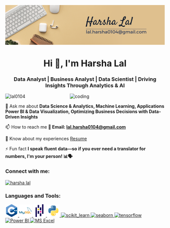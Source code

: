 ![logo](https://github.com/lal0104/lal0104/blob/main/Black%20Minimal%20Business%20Personal%20Profile%20Linkedin%20Banner.png)
<h1 align="center">Hi 👋, I'm Harsha Lal</h1>
<h3 align="center">Data Analyst | Business Analyst | Data Scientist | Driving Insights Through Analytics & AI</h3>
<div >
<img align ="right" alt="coding" width ="300" src="https://bedatasolutions.com/wp-content/uploads/2023/02/datascience.gif">
<p align="left"> <img src="https://komarev.com/ghpvc/?username=lal0104&label=Profile%20views&color=0e75b6&style=flat" alt="lal0104" /> </p>

💬 Ask me about **Data Science & Analytics, Machine Learning, Applications Power BI & Data Visualization, Optimizing Business Decisions with Data-Driven Insights**

📫 How to reach me **📧 Email: lal.harsha0104@gmail.com**

📄 Know about my experiences [Resume](https://drive.google.com/drive/folders/1wRb7GnGl1iGxflu1vTLN_DZkxwStbgUv)

⚡ Fun fact **I speak fluent data—so if you ever need a translator for numbers, I'm your person! 📊🗣️**
</div>

<div>
  <h3 align="left">Connect with me:</h3>

<p align="left">
<a href="https://www.linkedin.com/in/lal-harsha/" target="blank"><img align="center" src="https://raw.githubusercontent.com/rahuldkjain/github-profile-readme-generator/master/src/images/icons/Social/linked-in-alt.svg" alt="harsha lal" height="30" width="40" /></a>
</p>
  <h3 align="left">Languages and Tools:</h3>
<p align="left"> 
  <a href="https://www.w3schools.com/cpp/" target="_blank" rel="noreferrer"> 
    <img src="https://raw.githubusercontent.com/devicons/devicon/master/icons/cplusplus/cplusplus-original.svg" alt="cplusplus" width="40" height="40"/> 
  </a> 
  <a href="https://www.mysql.com/" target="_blank" rel="noreferrer"> 
    <img src="https://raw.githubusercontent.com/devicons/devicon/master/icons/mysql/mysql-original-wordmark.svg" alt="mysql" width="40" height="40"/> 
  </a> 
  <a href="https://pandas.pydata.org/" target="_blank" rel="noreferrer"> 
    <img src="https://raw.githubusercontent.com/devicons/devicon/2ae2a900d2f041da66e950e4d48052658d850630/icons/pandas/pandas-original.svg" alt="pandas" width="40" height="40"/> 
  </a> 
  <a href="https://www.python.org" target="_blank" rel="noreferrer"> 
    <img src="https://raw.githubusercontent.com/devicons/devicon/master/icons/python/python-original.svg" alt="python" width="40" height="40"/> 
  </a> 
  <a href="https://scikit-learn.org/" target="_blank" rel="noreferrer"> 
    <img src="https://upload.wikimedia.org/wikipedia/commons/0/05/Scikit_learn_logo_small.svg" alt="scikit_learn" width="40" height="40"/> 
  </a> 
  <a href="https://seaborn.pydata.org/" target="_blank" rel="noreferrer"> 
    <img src="https://seaborn.pydata.org/_images/logo-mark-lightbg.svg" alt="seaborn" width="40" height="40"/> 
  </a> 
  <a href="https://www.tensorflow.org" target="_blank" rel="noreferrer"> 
    <img src="https://www.vectorlogo.zone/logos/tensorflow/tensorflow-icon.svg" alt="tensorflow" width="40" height="40"/> 
  </a> 
 <!-- Corrected Power BI and MS Excel logos -->
  <a href="https://powerbi.microsoft.com/" target="_blank" rel="noreferrer">
    <img src="https://upload.wikimedia.org/wikipedia/commons/thumb/c/cf/New_Power_BI_Logo.svg/1200px-New_Power_BI_Logo.svg.png" alt="Power BI" width="40" height="40"/>
  </a>
  <a href="https://www.microsoft.com/en-us/microsoft-365/excel" target="_blank" rel="noreferrer">
    <img src="https://i.pinimg.com/736x/13/88/5f/13885f590c6070c7f106b0f19a17ab9b.jpg" alt="MS Excel" width="40" height="40"/>
  </a>
</p>
</div>


